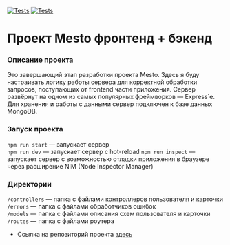 [![Tests](https://github.com/vladosrus/express-mesto-gha/actions/workflows/tests-13-sprint.yml/badge.svg)](https://github.com/vladosrus/express-mesto-gha/actions/workflows/tests-13-sprint.yml) [![Tests](https://github.com/vladosrus/express-mesto-gha/actions/workflows/tests-14-sprint.yml/badge.svg)](https://github.com/vladosrus/express-mesto-gha/actions/workflows/tests-14-sprint.yml)
# Проект Mesto фронтенд + бэкенд

### Описание проекта
Это завершающий этап разработки проекта Mesto. Здесь я буду настраивать логику работы сервера для корректной обработки запросов, поступающих от frontend части приложения. Сервер развёрнут на одном из самых популярных фреймворков — Express`е. Для хранения и работы с данными сервер подключен к базе данных MongoDB. 


### Запуск проекта

`npm run start` — запускает сервер   
`npm run dev` — запускает сервер с hot-reload
`npm run inspect` — запускает сервер с возможностью отладки приложения в браузере через расширение NIM (Node Inspector Manager)

### Директории

`/controllers` — папка с файлами контроллеров пользователя и карточки   
`/errors` — папка с файлами обработчиков ошибок   
`/models` — папка с файлами описания схем пользователя и карточки   
`/routes` — папка с файлами роутера   

* Ссылка на репозиторий проекта [здесь](https://github.com/vladosrus/express-mesto-gha)

